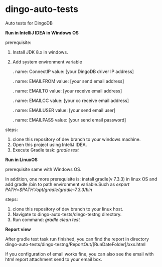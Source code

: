 # dingo-auto-tests
Auto tests for DingoDB

**Run in IntelliJ IDEA in Windows OS**

prerequisite:
1. Install JDK 8.x in windows.
2. Add system environment variable

    . name: ConnectIP    value: [your DingoDB driver IP address]

    . name: EMAILFROM    value: [your send email address]

    . name: EMAILTO      value: [your receive email address] 

    . name: EMAILCC      value: [your cc receive email address]

    . name: EMAILUSER    value: [your send email user]

    . name: EMAILPASS    value: [your send email password]

steps:
1. clone this repository of dev branch to your windows machine. 
2. Open this project using InteliJ IDEA.
3. Execute Gradle task:
    _gradle test_


**Run in LinuxOS**

prerequisite same with Windows OS.

In addition, one more prerequisite is: 
install gradle(v 7.3.3) in linux OS and add gradle /bin to path environment variable.Such as
_export PATH=$PATH:/opt/gradle/gradle-7.3.3/bin_

steps:
1. clone this repository of dev branch to your linux host.
2. Navigate to dingo-auto-tests/dingo-testng directory.
3. Run command:
    _gradle clean test_

**Report view**

After gradle test task run finished, you can find the report in directory dingo-auto-tests/dingo-testng/ReportOut/[RunDateFolder]/xxx.html

If you configuration of email works fine, you can also see the email with html report attachment send to your email box.